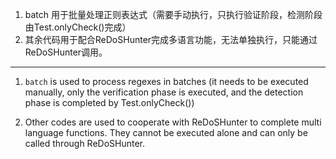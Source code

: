 1. batch 用于批量处理正则表达式（需要手动执行，只执行验证阶段，检测阶段由Test.onlyCheck()完成）
2. 其余代码用于配合ReDoSHunter完成多语言功能，无法单独执行，只能通过ReDoSHunter调用。

---
1. `batch` is used to process regexes in batches (it needs to be executed manually, only the verification phase is executed, and the detection phase is completed by Test.onlyCheck())

2. Other codes are used to cooperate with ReDoSHunter to complete multi language functions. They cannot be executed alone and can only be called through ReDoSHunter.